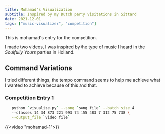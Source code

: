 ```yaml
---
title: Mohamad's Visualization
subtitle: Inspired by my Dutch party visitations in Sittard
date: 2021-12-01
tags: ["music-visualizer", "competition"]
---
```

This is mohamad's entry for the competition.

I made two videos, I was inspired by the type of music I heard in the _Soulfully Yours_ parties in Holland.

## Command Variations

I tried different things, the tempo command seems to help me achieve what I wanted to achieve because of this and that.

### Competition Entry 1

```bash
   python `visualize.py` --song `song file` --batch_size 4
   --classes 14 34 873 221 993 74 155 483 7 312 75 738 \
   --output_file `video file`
```

{{<video "mohamad-1">}}

